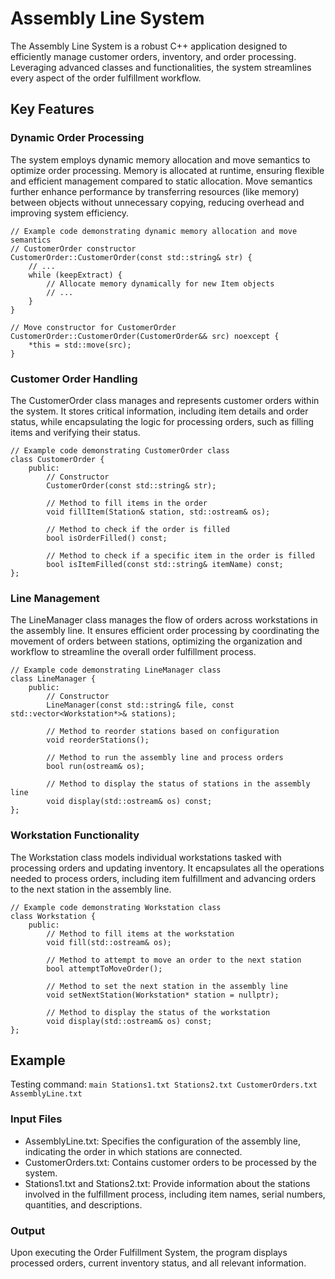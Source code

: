 # Assembly Line System
The Assembly Line System is a robust C++ application designed to efficiently manage customer orders, inventory, and order processing. Leveraging advanced classes and functionalities, the system streamlines every aspect of the order fulfillment workflow.

## Key Features
### Dynamic Order Processing
The system employs dynamic memory allocation and move semantics to optimize order processing. Memory is allocated at runtime, ensuring flexible and efficient management compared to static allocation. Move semantics further enhance performance by transferring resources (like memory) between objects without unnecessary copying, reducing overhead and improving system efficiency.
```
// Example code demonstrating dynamic memory allocation and move semantics
// CustomerOrder constructor
CustomerOrder::CustomerOrder(const std::string& str) {
    // ...
    while (keepExtract) {
        // Allocate memory dynamically for new Item objects
        // ...
    }
}

// Move constructor for CustomerOrder
CustomerOrder::CustomerOrder(CustomerOrder&& src) noexcept {
    *this = std::move(src); 
}
```

### Customer Order Handling
The CustomerOrder class manages and represents customer orders within the system. It stores critical information, including item details and order status, while encapsulating the logic for processing orders, such as filling items and verifying their status.
```
// Example code demonstrating CustomerOrder class
class CustomerOrder {
    public:
        // Constructor
        CustomerOrder(const std::string& str);

        // Method to fill items in the order
        void fillItem(Station& station, std::ostream& os);

        // Method to check if the order is filled
        bool isOrderFilled() const;

        // Method to check if a specific item in the order is filled
        bool isItemFilled(const std::string& itemName) const;
};
```

### Line Management
The LineManager class manages the flow of orders across workstations in the assembly line. It ensures efficient order processing by coordinating the movement of orders between stations, optimizing the organization and workflow to streamline the overall order fulfillment process.
```
// Example code demonstrating LineManager class
class LineManager {
    public:
        // Constructor
        LineManager(const std::string& file, const std::vector<Workstation*>& stations);

        // Method to reorder stations based on configuration
        void reorderStations();

        // Method to run the assembly line and process orders
        bool run(ostream& os);

        // Method to display the status of stations in the assembly line
        void display(std::ostream& os) const;
};
```

### Workstation Functionality
The Workstation class models individual workstations tasked with processing orders and updating inventory. It encapsulates all the operations needed to process orders, including item fulfillment and advancing orders to the next station in the assembly line.
```
// Example code demonstrating Workstation class
class Workstation {
    public:
        // Method to fill items at the workstation
        void fill(std::ostream& os);

        // Method to attempt to move an order to the next station
        bool attemptToMoveOrder();

        // Method to set the next station in the assembly line
        void setNextStation(Workstation* station = nullptr);

        // Method to display the status of the workstation
        void display(std::ostream& os) const;
};
```

## Example
Testing command: ```main Stations1.txt Stations2.txt CustomerOrders.txt AssemblyLine.txt```  


### Input Files
- AssemblyLine.txt: Specifies the configuration of the assembly line, indicating the order in which stations are connected.
- CustomerOrders.txt: Contains customer orders to be processed by the system.
- Stations1.txt and Stations2.txt: Provide information about the stations involved in the fulfillment process, including item names, serial numbers, quantities, and descriptions.

### Output
Upon executing the Order Fulfillment System, the program displays processed orders, current inventory status, and all relevant information.